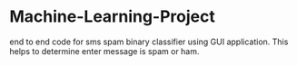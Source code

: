 # Machine-Learning-Project
end to end code for sms spam binary classifier using GUI application. This helps to determine enter message is spam or ham.
